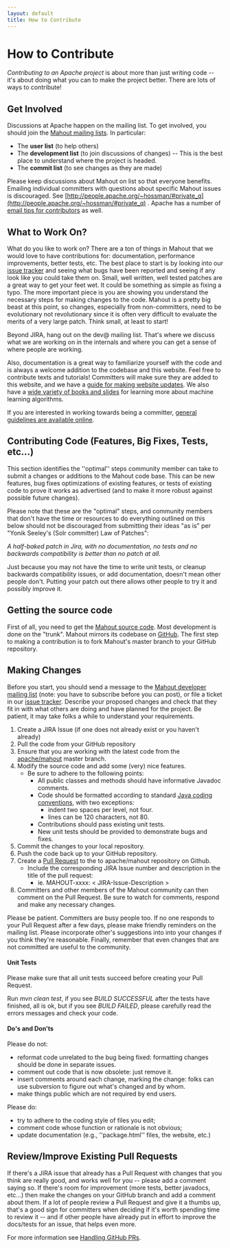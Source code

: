 ```yaml
---
layout: default
title: How to Contribute
---
```



# How to Contribute

*Contributing to an Apache project* is about more than just writing code --
it's about doing what you can to make the project better.  There are lots
of ways to contribute!

<a name="HowToContribute-BeInvolved"></a>
## Get Involved

Discussions at Apache happen on the mailing list. To get involved, you should join the [Mahout mailing lists](/general/mailing-lists,-irc-and-archives.html).  In particular:

* The **user list** (to help others)
* The **development list** (to join discussions of changes)  -- This is the best place
to understand where the project is headed.
* The **commit list** (to see changes as they are made)

Please keep discussions about Mahout on list so that everyone benefits. 
Emailing individual committers with questions about specific Mahout issues
is discouraged.  See [http://people.apache.org/~hossman/#private_q](http://people.apache.org/~hossman/#private_q)
.  Apache  has a number of [email tips for contributors][1] as well.

<a name="HowToContribute-WhattoWorkOn?"></a>
## What to Work On?

What do you like to work on?  There are a ton of things in Mahout that we
would love to have contributions for: documentation, performance improvements, better tests, etc.
The best place to start is by looking into our [issue tracker](https://issues.apache.org/jira/browse/MAHOUT) and
seeing what bugs have been reported and seeing if any look like you could
take them on.  Small, well written, well tested patches are a great way to
get your feet wet.  It could be something as simple as fixing a typo.  The
more important piece is you are showing you understand the necessary steps
for making changes to the code.  Mahout is a pretty big beast at this
point, so changes, especially from non-committers, need to be evolutionary
not revolutionary since it is often very difficult to evaluate the merits
of a very large patch.	Think small, at least to start!

Beyond JIRA, hang out on the dev@ mailing list. That's where we discuss
what we are working on in the internals and where you can get a sense of
where people are working.

Also, documentation is a great way to familiarize yourself with the code
and is always a welcome addition to the codebase and this website. Feel free 
to contribute texts and tutorials! Committers will make sure they are added 
to this website, and we have a [guide for making website updates][2].
We also have a [wide variety of books and slides][3] for learning more about 
machine learning algorithms. 

If you are interested in working towards being a committer, [general guidelines are available online](/developers/how-to-become-a-committer.html).

<a name="HowToContribute-ContributingCode(Features,BigFixes,Tests,etc...)"></a>
## Contributing Code (Features, Big Fixes, Tests, etc...)

This section identifies the ''optimal'' steps community member can take to
submit a changes or additions to the Mahout code base.	This can be new
features, bug fixes optimizations of existing features, or tests of
existing code to prove it works as advertised (and to make it more robust
against possible future changes).

Please note that these are the "optimal" steps, and community members that
don't have the time or resources to do everything outlined on this below
should not be discouraged from submitting their ideas "as is" per "Yonik
Seeley's (Solr committer) Law of Patches": 

*A half-baked patch in Jira, with no documentation, no tests and no backwards compatibility is better than no patch at all.*

Just because you may not have the time to write unit tests, or cleanup
backwards compatibility issues, or add documentation, doesn't mean other
people don't. Putting your patch out there allows other people to try it
and possibly improve it.

<a name="HowToContribute-Gettingthesourcecode"></a>
## Getting the source code

First of all, you need to get the [Mahout source code](/developers/version-control.html). Most development is done on the "trunk".  Mahout mirrors its codebase on [GitHub](https://github.com/apache/mahout). The first step to making a contribution is to fork Mahout's master branch to your GitHub repository.  


<a name="HowToContribute-MakingChanges"></a>
## Making Changes

Before you start, you should send a message to the [Mahout developer mailing list](/general/mailing-lists,-irc-and-archives.html)
(note: you have to subscribe before you can post), or file a ticket in  our [issue tracker](/developers/issue-tracker.html).
Describe your proposed changes and check that they fit in with what others are doing and have planned for the project.  Be patient, it may take folks a while to understand your requirements.

 1. Create a JIRA Issue (if one does not already exist or you haven't already) 
 2. Pull the code from your GitHub repository 
 3. Ensure that you are working with the latest code from the [apache/mahout](https://github.com/apache/mahout) master branch.
 3. Modify the source code and add some (very) nice features. 
     - Be sure to adhere to the following points:
         - All public classes and methods should have informative Javadoc
    comments.  
         - Code should be formatted according to standard
    [Java coding conventions](http://www.oracle.com/technetwork/java/codeconventions-150003.pdf),
    with two exceptions:
             - indent two spaces per level, not four.  
             - lines can be 120 characters, not 80.  
         - Contributions should pass existing unit tests. 
         - New unit tests should be provided to demonstrate bugs and fixes.
 4. Commit the changes to your local repository. 
 4. Push the code back up to your GitHub repository.
 5. Create a [Pull Request](https://help.github.com/articles/creating-a-pull-request) to the to apache/mahout repository on Github.
     - Include the corresponding JIRA Issue number and description in the title of the pull request: 
        - ie. MAHOUT-xxxx: < JIRA-Issue-Description >
 6. Committers and other members of the Mahout community can then comment on the Pull Request.  Be sure to watch for comments, respond and make any necessary changes.

Please be patient. Committers are busy people too. If no one responds to your Pull Request after a few days, please make friendly reminders on the mailing list.  Please
incorporate other's suggestions into into your changes if you think they're reasonable.  Finally, remember that even changes that are not committed are useful to the community.

<a name="HowToContribute-UnitTests"></a>
#### Unit Tests

Please make sure that all unit tests succeed before creating your Pull Request.

Run *mvn clean test*, if you see *BUILD SUCCESSFUL* after the tests have finished, all is ok, but if you see *BUILD FAILED*, 
please carefully read the errors messages and check your code.

#### Do's and Don'ts

Please do not:

* reformat code unrelated to the bug being fixed: formatting changes should
be done in separate issues.
* comment out code that is now obsolete: just remove it.
* insert comments around each change, marking the change: folks can use
subversion to figure out what's changed and by whom.
* make things public which are not required by end users.

Please do:

* try to adhere to the coding style of files you edit;
* comment code whose function or rationale is not obvious;
* update documentation (e.g., ''package.html'' files, the website, etc.)


<a name="HowToContribute-Review/ImproveExistingPatches"></a>
## Review/Improve Existing Pull Requests

If there's a JIRA issue that already has a Pull Request with changes that you think are really good, and works well for you -- please add a comment saying so.   If there's room
for improvement (more tests, better javadocs, etc...) then make the changes on your GitHub branch and add a comment about them.	If a lot of people review a Pull Request and give it a
thumbs up, that's a good sign for committers when deciding if it's worth spending time to review it -- and if other people have already put in
effort to improve the docs/tests for an issue, that helps even more.

For more information see [Handling GitHub PRs](http://mahout.apache.org/developers/github.html).


  [1]: http://www.apache.org/dev/contrib-email-tips
  [2]: http://mahout.apache.org/developers/how-to-update-the-website.html
  [3]: http://mahout.apache.org/general/books-tutorials-and-talks.html